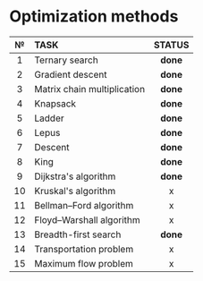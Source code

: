 # Optimization methods

|  №  |            TASK             |   STATUS   |
| :-: | :-------------------------- | :--------: |
|  1  | Ternary search              |  **done**  |
|  2  | Gradient descent            |  **done**  |
|  3  | Matrix chain multiplication |  **done**  |
|  4  | Knapsack                    |  **done**  |
|  5  | Ladder                      |  **done**  |
|  6  | Lepus                       |  **done**  |
|  7  | Descent                     |  **done**  |
|  8  | King                        |  **done**  |
|  9  | Dijkstra's algorithm        |  **done**  |
| 10  | Kruskal's algorithm         |      x     |
| 11  | Bellman–Ford algorithm      |      x     |
| 12  | Floyd–Warshall algorithm    |      x     |
| 13  | Breadth-first search        |  **done**  |
| 14  | Transportation problem      |      x     |
| 15  | Maximum flow problem        |      x     |

